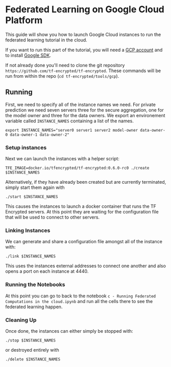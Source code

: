 # Federated Learning on Google Cloud Platform

This guide will show you how to launch Google Cloud instances to run the federated learning tutorial in the cloud.

If you want to run this part of the tutorial, you will need a [GCP account](https://cloud.google.com/) and to install [Google SDK](https://cloud.google.com/sdk/install).

If not already done you'll need to clone the git repository `https://github.com/tf-encrypted/tf-encrypted`. These commands will be run from within the repo (`cd tf-encrypted/tools/gcp`).

## Running

First, we need to specify all of the instance names we need. For private prediction we need seven servers three for the secure aggregation, one for the model owner and three for the data owners. We export an environement variable called `INSTANCE_NAMES` containing a list of the names.

```shell
export INSTANCE_NAMES="server0 server1 server2 model-owner data-owner-0 data-owner-1 data-owner-2"
```

### Setup instances

Next we can launch the instances with a helper script:

```shell
TFE_IMAGE=docker.io/tfencrypted/tf-encrypted:0.6.0-rc0 ./create $INSTANCE_NAMES
```

Alternatively, if they have already been created but are currently terminated, simply start them again with

```shell
./start $INSTANCE_NAMES
```

This causes the instances to launch a docker container that runs the TF Encrypted servers. At this point they are waiting for the configuration file that will be used to connect to other servers.

### Linking Instances

We can generate and share a configuration file amongst all of the instance with:

```shell
./link $INSTANCE_NAMES
```

This uses the instances external addresses to connect one another and also opens a port on each instance at 4440.

### Running the Notebooks

At this point you can go to back to the notebook `c - Running Federated Computations in the cloud.ipynb` and run all the cells there to see the federated learning happen.

### Cleaning Up

Once done, the instances can either simply be stopped with:

```shell
./stop $INSTANCE_NAMES
```

or destroyed entirely with

```shell
./delete $INSTANCE_NAMES
```